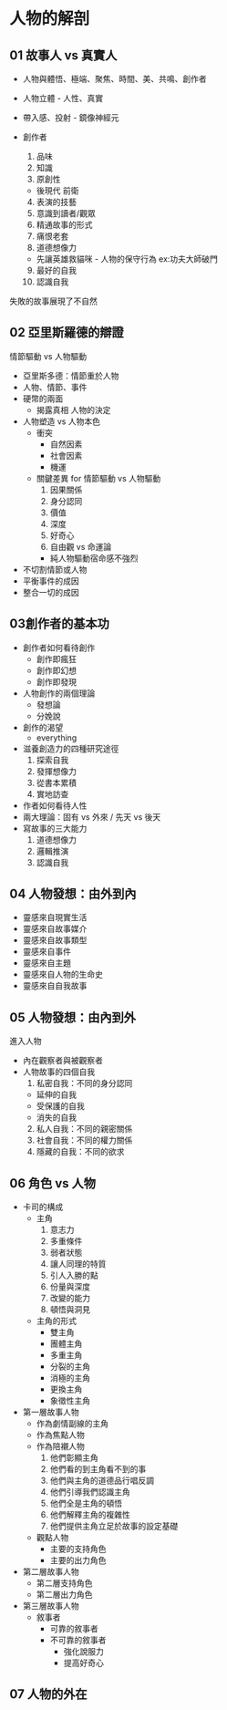 # 人物的解剖

## 01 故事人 vs 真實人
* 人物與體悟、極端、聚焦、時間、美、共鳴、創作者

* 人物立體 - 人性、真實
* 帶入感、投射 - 鏡像神經元

* 創作者
  1. 品味
  2. 知識
  3. 原創性
    * 後現代 前衛
  4. 表演的技藝
  5. 意識到讀者/觀眾
  6. 精通故事的形式
  7. 痛恨老套
  8. 道德想像力
    * 先讓英雄救貓咪 - 人物的保守行為 ex:功夫大師破門
  9. 最好的自我
  10. 認識自我

失敗的故事展現了不自然

## 02 亞里斯羅德的辯證
情節驅動 vs 人物驅動
* 亞里斯多德：情節重於人物
* 人物、情節、事件
* 硬幣的兩面
  * 揭露真相 人物的決定
* 人物塑造 vs 人物本色
  * 衝突
    * 自然因素
    * 社會因素
    * 機運
  * 關鍵差異 for 情節驅動 vs 人物驅動
    1. 因果關係
    2. 身分認同
    3. 價值
    4. 深度
    5. 好奇心
    6. 自由觀 vs 命運論
      * 純人物驅動宿命感不強烈
* 不切割情節或人物
* 平衡事件的成因
* 整合一切的成因

## 03創作者的基本功
* 創作者如何看待創作
  * 創作即瘋狂
  * 創作即幻想
  * 創作即發現
* 人物創作的兩個理論
  * 發想論
  * 分娩說
* 創作的渴望
  * everything
* 滋養創造力的四種研究途徑
  1. 探索自我
  2. 發揮想像力
  3. 從書本累積
  4. 實地訪查
* 作者如何看待人性
* 兩大理論：固有 vs 外來 / 先天 vs 後天
* 寫故事的三大能力
  1. 道德想像力
  2. 邏輯推演
  3. 認識自我

## 04 人物發想：由外到內
* 靈感來自現實生活
* 靈感來自故事媒介
* 靈感來自故事類型
* 靈感來自事件
* 靈感來自主題
* 靈感來自人物的生命史
* 靈感來自自我故事

## 05 人物發想：由內到外
進入人物
* 內在觀察者與被觀察者
* 人物故事的四個自我
  1. 私密自我：不同的身分認同
    * 延伸的自我
    * 受保護的自我
    * 消失的自我
  2. 私人自我：不同的親密關係
  3. 社會自我：不同的權力關係
  4. 隱藏的自我：不同的欲求

## 06 角色 vs 人物
* 卡司的構成
  * 主角
    1. 意志力
    2. 多重條件
    3. 弱者狀態
    4. 讓人同理的特質
    5. 引人入勝的點
    6. 份量與深度
    7. 改變的能力
    8. 頓悟與洞見
  * 主角的形式
    * 雙主角
    * 團體主角
    * 多重主角
    * 分裂的主角
    * 消極的主角
    * 更換主角
    * 象徵性主角
* 第一層故事人物
  * 作為劇情副線的主角
  * 作為焦點人物
  * 作為陪襯人物
    1. 他們彰顯主角
    2. 他們看的到主角看不到的事
    3. 他們與主角的道德品行唱反調
    4. 他們引導我們認識主角
    5. 他們全是主角的頓悟
    6. 他們解釋主角的複雜性
    7. 他們提供主角立足於故事的設定基礎
  * 觀點人物
    * 主要的支持角色
    * 主要的出力角色
* 第二層故事人物
  * 第二層支持角色
  * 第二層出力角色
* 第三層故事人物
  * 敘事者
    * 可靠的敘事者
    * 不可靠的敘事者
      * 強化說服力
      * 提高好奇心

## 07 人物的外在
